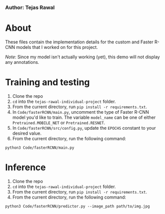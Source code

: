 ### Author: Tejas Rawal

# About
These files contain the implementation details for the custom and Faster R-CNN models that I worked on for this project.

*Note*: Since my model isn't actually working (yet), this demo will not display any annotations.

# Training and testing
1. Clone the repo
2. `cd` into the `tejas-rawal-individual-project` folder.
3. From the current directory, run `pip install -r requirements.txt`.
4. In `Code/fasterRCNN/main.py`, uncomment the type of Faster R-CNN model you'd like to train. The variable `model_name` can be one of either `Pretrained.MOBILE_NET` or `Pretrained.RESNET`.
5. In `Code/fasterRCNN/src/config.py`, update the `EPOCHS` constant to your desired value.
6. From the current directory, run the following command:
```
python3 Code/fasterRCNN/main.py
```

# Inference 
1. Clone the repo
2. `cd` into the `tejas-rawal-individual-project` folder.
3. From the current directory, run `pip install -r requirements.txt`.
3. From the current directory, run the following command:
```
python3 Code/fasterRCNN/predictor.py --image_path path/to/img.jpg
```
